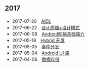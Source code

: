 ## 2017
- 2017-07-20　[AIDL](2017/AIDL.md)
- 2017-06-22　[设计原理+设计模式](2017/design_patterns.md)
- 2017-06-08　[Android网络基础简介](2017/android-http-introduce.md)
- 2017-05-18　[Hybrid 开发](2017/hybrid_app.md)
- 2017-05-05　[事件分发](2017/event-dispatch.md)
- 2017-05-04　[Android UI 库](2017/github-android-ui.md)
- 2017-04-06　[数据存储](2017/data_storage.md)



